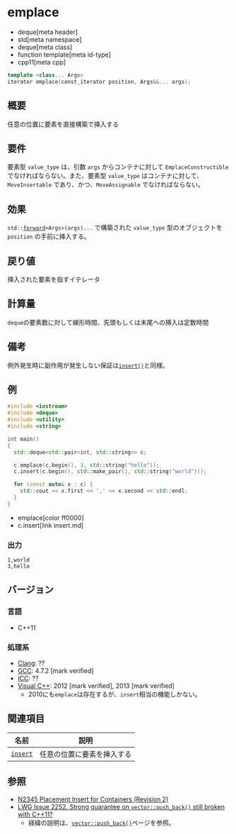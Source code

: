 # emplace
* deque[meta header]
* std[meta namespace]
* deque[meta class]
* function template[meta id-type]
* cpp11[meta cpp]

```cpp
template <class... Args>
iterator emplace(const_iterator position, Args&&... args);
```

## 概要
任意の位置に要素を直接構築で挿入する


## 要件
要素型 `value_type` は、引数 `args` からコンテナに対して `EmplaceConstructible` でなければならない。また、要素型 `value_type` はコンテナに対して、`MoveInsertable` であり、かつ、`MoveAssignable` でなければならない。


## 効果
`std::`[`forward`](/reference/utility/forward.md)`<Args>(args)...` で構築された `value_type` 型のオブジェクトを `position` の手前に挿入する。


## 戻り値
挿入された要素を指すイテレータ


## 計算量
`deque`の要素数に対して線形時間、先頭もしくは末尾への挿入は定数時間


## 備考
例外発生時に副作用が発生しない保証は[`insert()`](insert.md)と同様。


## 例
```cpp example
#include <iostream>
#include <deque>
#include <utility>
#include <string>

int main()
{
  std::deque<std::pair<int, std::string>> c;

  c.emplace(c.begin(), 3, std::string("hello"));
  c.insert(c.begin(), std::make_pair(1, std::string("world")));

  for (const auto& x : c) {
    std::cout << x.first << ',' << x.second << std::endl;
  }
}
```
* emplace[color ff0000]
* c.insert[link insert.md]

### 出力
```
1,world
3,hello
```

## バージョン
### 言語
- C++11

### 処理系
- [Clang](/implementation.md#clang): ??
- [GCC](/implementation.md#gcc): 4.7.2 [mark verified]
- [ICC](/implementation.md#icc): ??
- [Visual C++](/implementation.md#visual_cpp): 2012 [mark verified], 2013 [mark verified]
    - 2010にも`emplace`は存在するが、`insert`相当の機能しかない。


## 関連項目

| 名前 | 説明 |
|-------------------------|----------------------------|
| [`insert`](insert.md) | 任意の位置に要素を挿入する |


## 参照
- [N2345 Placement Insert for Containers (Revision 2)](http://www.open-std.org/jtc1/sc22/wg21/docs/papers/2007/n2345.pdf)
- [LWG Issue 2252. Strong guarantee on `vector::push_back()` still broken with C++11?](http://www.open-std.org/jtc1/sc22/wg21/docs/lwg-defects.html#2252)
    - 経緯の説明は、[`vector::push_back()`](/reference/vector/vector/push_back.md)ページを参照。


